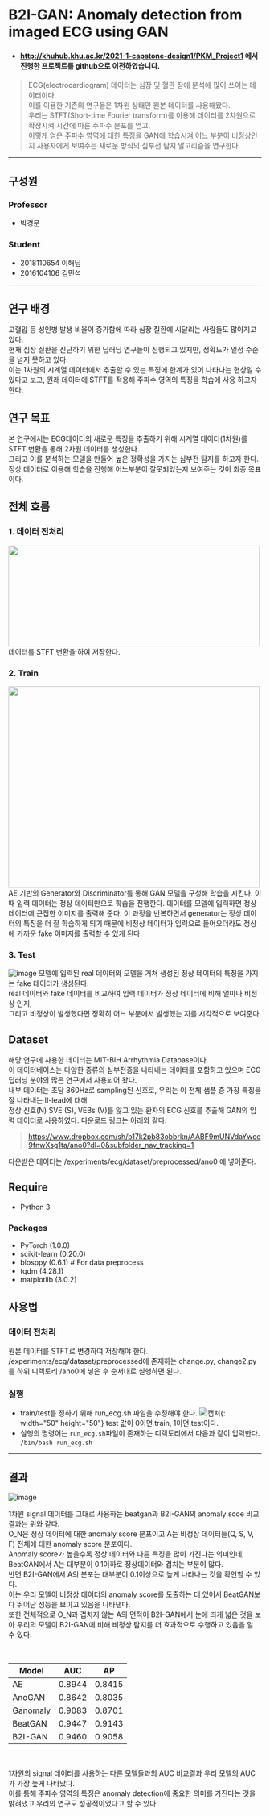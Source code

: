 # B2I-GAN: Anomaly detection from imaged ECG using GAN
 - #### http://khuhub.khu.ac.kr/2021-1-capstone-design1/PKM_Project1 에서 진행한 프로젝트를 github으로 이전하였습니다.  

    
    
       
 >ECG(electrocardiogram) 데이터는 심장 및 혈관 장애 분석에 많이 쓰이는 데이터이다. <br>이를 이용한 기존의 연구들은 1차원 상태인 원본 데이터를 사용해왔다. 
 <br>우리는 STFT(Short-time Fourier transform)를 이용해 데이터를 2차원으로 확장시켜 시간에 따른 주파수 분포를 얻고,  
 이렇게 얻은 주파수 영역에 대한 특징을 GAN에 학습시켜 어느 부분이 비정상인지 사용자에게 보여주는 새로운 방식의 심부전 탐지 알고리즘을 연구한다. 

---

## 구성원
### Professor
- 박경문

### Student
- 2018110654 이해님
- 2016104106 김민석

---

## 연구 배경
고혈압 등 성인병 발생 비율이 증가함에 따라 심장 질환에 시달리는 사람들도 많아지고 있다.   
현재 심장 질환을 진단하기 위한 딥러닝 연구들이 진행되고 있지만, 정확도가 일정 수준을 넘지 못하고 있다.   
이는 1차원의 시계열 데이터에서 추출할 수 있는 특징에 한계가 있어 나타나는 현상일 수 있다고 보고, 원래 데이터에 STFT를 적용해 주파수 영역의 특징을 학습에 사용 하고자 한다.  

## 연구 목표
본 연구에서는 ECG데이터의 새로운 특징을 추출하기 위해 시계열 데이터(1차원)를 STFT 변환을 통해 2차원 데이터를 생성한다.  
그리고 이를 분석하는 모델을 만들어 높은 정확성을 가지는 심부전 탐지를 하고자 한다.   
정상 데이터로 이용해 학습을 진행해 어느부분이 잘못되었는지 보여주는 것이 최종 목표이다.   

## 전체 흐름

### 1. 데이터 전처리
<img src="https://user-images.githubusercontent.com/57976156/122515177-07156f00-d048-11eb-92bb-f9c588fcfa5c.PNG" width="500" height="200">
데이터를 STFT 변환을 하여 저장한다.

### 2. Train
<img src="https://user-images.githubusercontent.com/57976156/122536990-14d6ee80-d060-11eb-946e-7e18341436c4.png" width="500" height="400">
AE 기반의 Generator와 Discriminator를 통해 GAN 모델을 구성해 학습을 시킨다.   
이 때 입력 데이터는 정상 데이터만으로 학습을 진행한다. 데이터를 모델에 입력하면 정상 데이터에 근접한 이미지를 출력해 준다.  
이 과정을 반복하면서 generator는 정상 데이터의 특징을 더 잘 학습하게 되기 때문에
비정상 데이터가 입력으로 들어오더라도 정상에 가까운 fake 이미지를 출력할 수 있게 된다. 

### 3. Test
![image](https://user-images.githubusercontent.com/50744156/122553327-8029bc00-d072-11eb-9cc1-8d4a3240ec8d.png)
모델에 입력된 real 데이터와 모델을 거쳐 생성된 정상 데이터의 특징을 가지는 fake 데이터가 생성된다.  
real 데이터와 fake 데이터를 비교하여 입력 데이터가 정상 데이터에 비해 얼마나 비정상 인지,   
그리고 비정상이 발생했다면 정확히 어느 부분에서 발생했는 지를 시각적으로 보여준다.  

## Dataset
해당 연구에 사용한 데이터는 MIT-BIH Arrhythmia Database이다.   
이 데이터베이스는 다양한 종류의 심부전증을 나타내는 데이터를 포함하고 있으며 ECG 딥러닝 분야의 많은 연구에서 사용되어 왔다.   
내부 데이터는 초당 360Hz로 sampling된 신호로, 우리는 이 전체 샘플 중 가장 특징을 잘 나타내는 II-lead에 대해   
정상 신호(N)  SVE (S), VEBs (V)를 앓고 있는 환자의 ECG 신호를 추출해 GAN의 입력 데이터로 사용하였다. 다운로드 링크는 아래와 같다.  
>https://www.dropbox.com/sh/b17k2pb83obbrkn/AABF9mUNVdaYwce9fnwXsg1ta/ano0?dl=0&subfolder_nav_tracking=1  

다운받은 데이터는 /experiments/ecg/dataset/preprocessed/ano0 에 넣어준다.  
## Require
- Python 3

### Packages
- PyTorch (1.0.0)
- scikit-learn (0.20.0)
- biosppy (0.6.1) # For data preprocess
- tqdm (4.28.1)
- matplotlib (3.0.2)


## 사용법

### 데이터 전처리
원본 데이터를 STFT로 변경하여 저장해야 한다. /experiments/ecg/dataset/preprocessed에 존재하는 change.py, change2.py를 하위 디렉토리 /ano0에 넣은 후 순서대로 실행하면 된다.

### 실행
- train/test를 정하기 위해 run_ecg.sh 파일을 수정해야 한다.
    ![캡처](https://user-images.githubusercontent.com/57976156/122516269-86577280-d049-11eb-97c2-aae0b311c19a.PNG){: width="50" height="50"}
test 값이 0이면 train, 1이면 test이다.
- 실행의 명령어는 `run_ecg.sh`파일이 존재하는 디렉토리에서 다음과 같이 입력한다.<br>
`/bin/bash run_ecg.sh`

---
## 결과

![image](https://user-images.githubusercontent.com/50744156/122551614-2f18c880-d070-11eb-8e24-266d8af2aba8.png)
<br>

1차원 signal 데이터를 그대로 사용하는 beatgan과 B2I-GAN의 anomaly scoe 비교 결과는 위와 같다.  
O_N은 정상 데이터에 대한 anomaly score 분포이고 A는 비정상 데이터들(Q, S, V, F) 전체에 대한 anomaly score 분포이다.   
Anomaly score가 높을수록 정상 데이터와 다른 특징을 많이 가진다는 의미인데, BeatGAN에서 A는 대부분이 0.1이하로 정상데이터와 겹치는 부분이 많다.    
반면 B2I-GAN에서 A의 분포는 대부분이 0.1이상으로 높게 나타나는 것을 확인할 수 있다.   
이는 우리 모델이 비정상 데이터의 anomaly score를 도출하는 데 있어서 BeatGAN보다 뛰어난 성능을 보이고 있음을 나타낸다.   
또한 전체적으로 O_N과 겹치지 않는 A의 면적이 B2I-GAN에서 눈에 띄게 넓은 것을 보아 우리의 모델이 
B2I-GAN에 비해 비정상 탐지를 더 효과적으로 수행하고 있음을 알 수 있다.
  
   
<br>

|Model|AUC |AP |
|---|---|---|
|AE|0.8944|0.8415|
|AnoGAN|0.8642|0.8035|
|Ganomaly|0.9083|0.8701|
|BeatGAN|0.9447|0.9143|
|B2I-GAN|0.9460|0.9058|

<br>
  
1차원의 signal 데이터를 사용하는 다른 모델들과의 AUC 비교결과 우리 모델의 AUC가 가장 높게 나타났다.  
이를 통해 주파수 영역의 특징은 anomaly detection에 중요한 의미를 가진다는 것을 밝혀냈고 우리의 연구도 성공적이었다고 할 수 있다.


